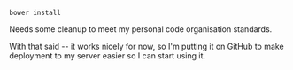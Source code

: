 `bower install`

Needs some cleanup to meet my personal code organisation standards.

With that said -- it works nicely for now, so I'm putting it on GitHub to make deployment to my server easier so I can start using it.